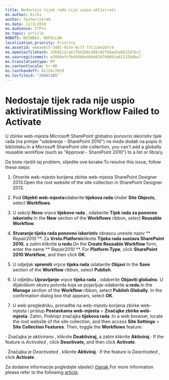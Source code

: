 ```yaml
---
title: Nedostaje tijek rada nije uspio aktivirati
ms.author: kirks
author: Techwriter40
ms.date: 12/3/2018
ms.audience: ITPro
ms.topic: article
ROBOTS: NOINDEX, NOFOLLOW
localization_priority: Priority
ms.assetid: e46ae8c5-3d81-457e-8c77-f7c1cbe267c4
ms.openlocfilehash: 33b92c2cae1f641b0cd88c82fd4ae5e8632d76c2
ms.sourcegitcommit: e2864efcfb493b6e46b662b746661a61232bdba7
ms.translationtype: MT
ms.contentlocale: hr-HR
ms.lasthandoff: 01/24/2019
ms.locfileid: "29461305"
---
```

# <a name="missing-workflow-failed-to-activate"></a><span data-ttu-id="c6dba-102">Nedostaje tijek rada nije uspio aktivirati</span><span class="sxs-lookup"><span data-stu-id="c6dba-102">Missing Workflow Failed to Activate</span></span>

<span data-ttu-id="c6dba-103">U zbirke web-mjesta Microsoft SharePoint globalno ponovno iskoristiv tijek rada (na primjer "odobrenje - SharePoint 2010") ne može dodati na popis ili biblioteku.</span><span class="sxs-lookup"><span data-stu-id="c6dba-103">In a Microsoft SharePoint site collection, you can't add a globally reusable workflow (such as "Approval - SharePoint 2010") to a list or library.</span></span>
  
<span data-ttu-id="c6dba-104">Da biste riješili taj problem, slijedite ove korake:</span><span class="sxs-lookup"><span data-stu-id="c6dba-104">To resolve this issue, follow these steps:</span></span> 
  
1. <span data-ttu-id="c6dba-105">Otvorite web-mjesto korijena zbirke web-mjesta SharePoint Designer 2013.</span><span class="sxs-lookup"><span data-stu-id="c6dba-105">Open the root website of the site collection in SharePoint Designer 2013.</span></span>
  
2. <span data-ttu-id="c6dba-106">Pod **Objekti web-mjesta**odaberite **tijekova rada**.</span><span class="sxs-lookup"><span data-stu-id="c6dba-106">Under **Site Objects**, select **Workflows**.</span></span> 
  
3. <span data-ttu-id="c6dba-107">U sekciji **Novo** vrpce **tijekove rada** , odaberite **Tijek rada za ponovno iskoristiv**.</span><span class="sxs-lookup"><span data-stu-id="c6dba-107">In the **New** section of the **Workflows** ribbon, select **Reusable Workflow**.</span></span> 
  
4. <span data-ttu-id="c6dba-p101">**Stvaranje tijeka rada ponovno iskoristiv** obrascu unesite naziv \*\* *Repair2010* \*\*. Za **Vrstu Platform**kliknite **Tijeka rada sustava SharePoint 2010**, a zatim kliknite **u redu**.</span><span class="sxs-lookup"><span data-stu-id="c6dba-p101">On the **Create Reusable Workflow** form, enter the name \*\* *Repair2010* \*\*. For **Platform Type**, click **SharePoint 2010 Workflow**, and then click **OK**.</span></span> 
  
1. <span data-ttu-id="c6dba-110">U odjeljak **spremiti** vrpce **tijeka rada** odaberite **Objavi**.</span><span class="sxs-lookup"><span data-stu-id="c6dba-110">In the **Save** section of the **Workflow** ribbon, select **Publish**.</span></span> 
  
2. <span data-ttu-id="c6dba-p102">U odjeljku **Upravljanje** vrpce **tijeka rada** , odaberite **Objaviti globalno**. U dijaloškom okviru potvrda koja se pojavljuje odaberite **u redu**.</span><span class="sxs-lookup"><span data-stu-id="c6dba-p102">In the **Manage** section of the **Workflow** ribbon, select **Publish Globally**. In the confirmation dialog box that appears, select **OK**.</span></span> 
  
3. <span data-ttu-id="c6dba-p103">U web-pregledniku, pronađite na web-mjestu korijena zbirke web-mjesta i pristup **Postavkama web-mjesta** \> **Značajke zbirke web-mjesta**. Zatim, Preklopi značajka **tijekova rada** :</span><span class="sxs-lookup"><span data-stu-id="c6dba-p103">In a web browser, locate the root website of the site collection, and then access **Site Settings** \> **Site Collection Features**. Then, toggle the **Workflows** feature:</span></span> 
  
<span data-ttu-id="c6dba-115">· Značajka je *aktivirano* , kliknite **Deaktiviraj,** a zatim kliknite **Aktiviraj**.</span><span class="sxs-lookup"><span data-stu-id="c6dba-115">· If the feature is  *Activated*  , click **Deactivate,** and then click **Activate**.</span></span> 
  
<span data-ttu-id="c6dba-116">· Značajka je *Deactivated* , kliknite **Aktiviraj**.</span><span class="sxs-lookup"><span data-stu-id="c6dba-116">· If the feature is  *Deactivated*  , click **Activate**.</span></span> 
  
<span data-ttu-id="c6dba-117">Za dodatne informacije pogledajte sljedeći [članak](https://go.microsoft.com/fwlink/?linkid=2047770&amp;clcid=0x409).</span><span class="sxs-lookup"><span data-stu-id="c6dba-117">For more information please refer to the following [article](https://go.microsoft.com/fwlink/?linkid=2047770&amp;clcid=0x409).</span></span>
  

